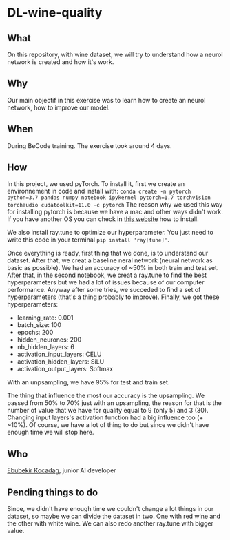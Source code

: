 # DL-wine-quality

## What

On this repository, with wine dataset, we will try to understand how a neurol network is created and how it's work. 

## Why

Our main objectif in this exercise was to learn how to create an neurol network, how to improve our model.

## When

During BeCode training. The exercise took around 4 days.

## How

In this project, we used pyTorch. To install it, first we create an environnement in code and install with:
`conda create -n pytorch python=3.7 pandas numpy notebook ipykernel pytorch=1.7 torchvision torchaudio cudatoolkit=11.0 -c pytorch`
The reason why we used this way for installing pytorch is because we have a mac and other ways didn't work. If you have another OS you can check in [this website](https://pytorch.org/get-started/locally/) how to install.

We also install ray.tune to optimize our hyperparameter. You just need to write this code in your terminal `pip install 'ray[tune]'`.

Once everything is ready, first thing that we done, is to understand our dataset. After that, we creat a baseline neral network (neural network as basic as possible). We had an accuracy of ~50% in both train and test set. After that, in the second notebook, we creat a ray.tune to find the best hyperparameters but we had a lot of issues because of our computer performance. Anyway after some tries, we succeded to find a set of hyperparameters (that's a thing probably to improve). Finally, we got these hyperparameters:
- learning_rate: 0.001
- batch_size: 100
- epochs: 200
- hidden_neurones: 200
- nb_hidden_layers: 6
- activation_input_layers: CELU
- activation_hidden_layers: SiLU
- activation_output_layers: Softmax

With an unpsampling, we have 95% for test and train set.

The thing that influence the most our accuracy is the upsampling. We passed from 50% to 70% just with an upsampling, the reason for that is the number of value that we have for quality equal to 9 (only 5) and 3 (30). Changing input layers's activation function had a big influence too (+ ~10%). Of course, we have a lot of thing to do but since we didn't have enough time we will stop here.

## Who

[Ebubekir Kocadag](https://github.com/EbubekirKocadag), junior AI developer

## Pending things to do

Since, we didn't have enough time we couldn't change a lot things in our dataset, so maybe we can divide the dataset in two. One with red wine and the other with white wine. We can also redo another ray.tune with bigger value. 
